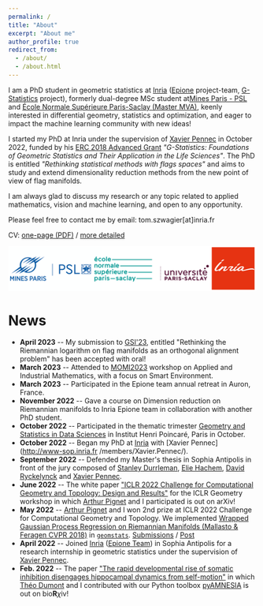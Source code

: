 ```yaml
---
permalink: /
title: "About"
excerpt: "About me"
author_profile: true
redirect_from: 
  - /about/
  - /about.html
---
```


I am a PhD student in geometric statistics at [Inria](https://www.inria.fr/en) 
([Epione](https://team.inria.fr/epione/en/) project-team, 
[G-Statistics](https://gstats.inria.fr/) project), 
formerly dual-degree MSc student at[Mines Paris - PSL](https://www.minesparis.psl.eu/) 
and [École Normale Supérieure Paris-Saclay (Master MVA)](https://www.master-mva.com/),
keenly interested in differential geometry, statistics and optimization,
and eager to impact the machine learning community with new ideas!

I started my PhD at Inria under the supervision of [Xavier Pennec](http://www-sop.inria.fr/members/Xavier.Pennec/) in
October 2022, funded by his [ERC 2018 Advanced Grant](https://gstats.inria.fr/) 
*"G-Statistics: Foundations of Geometric Statistics and Their Application in the Life Sciences"*.
The PhD is entitled *"Rethinking statistical methods with flags spaces"* and aims to
study and extend dimensionality reduction methods from the new point of view of flag manifolds.

I am always glad to discuss my research or any topic related to applied mathematics, vision and machine learning, 
and open to any opportunity.

Please feel free to contact me by email: tom.szwagier[at]inria.fr

CV: [one-page (PDF)](/files/CV_Tom_Szwagier.pdf) / [more detailed](https://tomszwagier.github.io/cv/)

![Education](/images/all-my-schools.png)


News
======
* **April 2023** -- My submission to [GSI'23](https://conference-gsi.org/), entitled "Rethinking the Riemannian logarithm on flag manifolds as an orthogonal alignment problem" has been accepted with oral!
* **March 2023** -- Attended to [MOMI2023](https://phd-seminars-sam.inria.fr/momi2023-le-monde-des-mathematiques-industrielles-smart-environment/) workshop on Applied and Industrial Mathematics, with a focus on Smart Environment.
* **March 2023** -- Participated in the Epione team annual retreat in Auron, France.
* **November 2022** -- Gave a course on Dimension reduction on Riemannian manifolds to Inria Epione team in collaboration with another PhD student.
* **October 2022** -- Participated in the thematic trimester 
[Geometry and Statistics in Data Sciences](https://indico.math.cnrs.fr/event/6590/) in Institut Henri Poincaré, Paris in
October.
* **October 2022** -- Began my PhD at [Inria](https://www.inria.fr/en) with [Xavier Pennec](http://www-sop.inria.fr
/members/Xavier.Pennec/).
* **September 2022** -- Defended my Master's thesis in Sophia Antipolis in front of the jury composed of 
[Stanley Durrleman](https://who.rocq.inria.fr/Stanley.Durrleman/), 
[Elie Hachem](https://www.minesparis.psl.eu/Services/Annuaire/elie-hachem), 
[David Ryckelynck](https://matperso.minesparis.psl.eu/Personnel/david.ryckelynck) and
[Xavier Pennec](http://www-sop.inria.fr/members/Xavier.Pennec/).
* **June 2022** -- The white paper ["ICLR 2022 Challenge for Computational Geometry and Topology: 
Design and Results"](https://arxiv.org/abs/2206.09048) for the ICLR Geometry workshop in
which [Arthur Pignet](https://www.linkedin.com/in/arthurpignet/) and I participated is out on arXiv!
* **May 2022** -- [Arthur Pignet](https://www.linkedin.com/in/arthurpignet/) and I won 2nd prize at ICLR
2022 Challenge for Computational Geometry and Topology. We implemented [Wrapped Gaussian Process Regression 
on Riemannian Manifolds (Mallasto & Feragen CVPR 2018)](https://ieeexplore.ieee.org/document/8578683) in 
[`geomstats`](https://github.com/geomstats/geomstats). 
[Submissions](https://github.com/geomstats/challenge-iclr-2022) / [Post](https://tomszwagier.github.io/posts/2022-07-16-wgpr/)
* **April 2022** -- Joined [Inria](https://www.inria.fr/en) 
([Epione Team](https://team.inria.fr/epione/en/)) in Sophia Antipolis for a research internship in geometric statistics 
under the supervision of [Xavier Pennec](http://www-sop.inria.fr/members/Xavier.Pennec/).
* **Feb. 2022** -- The paper ["The rapid developmental rise of somatic inhibition disengages hippocampal dynamics from
 self-motion"](https://www.biorxiv.org/content/10.1101/2021.06.08.447542v2) in which 
[Théo Dumont](https://theodumont.github.io/) and I contributed with our Python toolbox 
[pyAMNESIA](https://tomszwagier.github.io/posts/2020-08-29-pyamnesia/) is out on bio**R**$\chi$iv!
